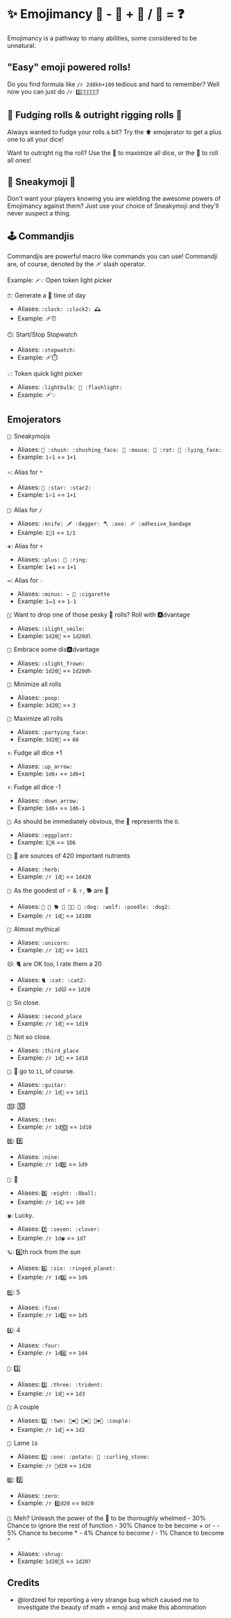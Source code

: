 
# ✨ Emojimancy 🧙  -  🤷 + 🤖 / 💩 = ❓

Emojimancy is a pathway to many abilities, some considered to be unnatural.

## "Easy" emoji powered rolls!

Do you find formula like `/r 2d8kh+100` tedious and hard to remember?
Well now you can just do `/r 2️⃣🍆🎱🙂➕💯`!

## 💩 Fudging rolls & outright rigging rolls 🤥

Always wanted to fudge your rolls a bit? Try the ⬆️ emojerator to get a plus one to all your dice!

Want to outright rig the roll? Use the 🥳 to maximize all dice, or the 💩 to roll all ones!

## 🤫 Sneakymoji 🐁

Don't want your players knowing you are wielding the awesome powers of Emojimancy against them? Just use your choice of Sneakymoji and they'll never suspect a thing.

## 🕹️ Commandjis

Commandjis are powerful macro like commands you can use! Commandji are, of course, denoted by the 🩹 slash operator.

Example: `🩹💡` Open token light picker

`⏰`: Generate a 🔀 time of day
 - Aliases: `:clock: :clock2: 🕰️`
 - Example: 🩹⏰

`⏱️`: Start/Stop Stopwatch
 - Aliases: `:stopwatch:`
 - Example: 🩹⏱️

`💡`: Token quick light picker
 - Aliases: `:lightbulb: 🔦 :flashlight:`
 - Example: 🩹💡

## Emojerators

`🤫`: Sneakymojis
 - Aliases: `🤫 :shush: :shushing_face: 🐁 :mouse: 🐀 :rat: 🤥 :lying_face:`
 - Example: `1⭐1` == `1+1`

`⭐`: Alias for `*`
 - Aliases: `🌟 :star: :star2:`
 - Example: `1⭐1` == `1+1`

`🔪`: Alias for `/`
 - Aliases: `:knife: 🗡️ :dagger: 🪓 :axe: 🩹 :adhesive_bandage`
 - Example: `1🔪1` == `1/1`

`➕`: Alias for `+`
 - Aliases: `:plus: 💍 :ring:`
 - Example: `1➕1` == `1+1`

`➖`: Alias for `-`
 - Aliases: `:minus: − 🚬 :cigarette`
 - Example: `1➖1` == `1-1`

`🙂`: Want to drop one of those pesky 💩 rolls? Roll with 🅰️dvantage
 - Aliases: `:slight_smile:`
 - Example: `1d20🙂` == `1d20dl`

`🙁`: Embrace some dis🅰️dvantage
 - Aliases: `:slight_frown:`
 - Example: `1d20🙁` == `1d20dh`

`💩`: Minimize all rolls
 - Aliases: `:poop:`
 - Example: `3d20💩` == `3`

`🥳`: Maximize all rolls
 - Aliases: `:partying_face:`
 - Example: `3d20🥳` == `60`

`⬆️`: Fudge all dice +1
 - Aliases: `:up_arrow:`
 - Example: `1d6⬆️` == `1d6+1`

`⬇️`: Fudge all dice -1
 - Aliases: `:down_arrow:`
 - Example: `1d6⬇️` == `1d6-1`

`🍆`: As should be immediately obvious, the 🍆 represents the `D`.
 - Aliases: `:eggplant:`
 - Example: `1🍆6` == `1D6`

`🌿`: 🌿 are sources of 420 important nutrients
 - Aliases: `:herb:`
 - Example: `/r 1d🌿` == `1d420`

`🐶`: As the goodest of ♂️ & ♀️, 🐕 are 💯
 - Aliases: `💯 🦮 🐕 🐩 🐕‍🦺 🐺 :dog: :wolf: :poodle: :dog2:`
 - Example: `/r 1d🐶` == `1d100`

`🦄`: Almost mythical
 - Aliases: `:unicorn:`
 - Example: `/r 1d🦄` == `1d21`

`🐱`: 🐈 are OK too, I rate them a 20
 - Aliases: `🐈 :cat: :cat2:`
 - Example: `/r 1d🐱` == `1d20`

`🥈`: So close.
 - Aliases: `:second_place`
 - Example: `/r 1d🥈` == `1d19`

`🥉`: Not so close.
 - Aliases: `:third_place`
 - Example: `/r 1d🥈` == `1d18`

`🎸`: 🎸 go to `11`, of course.
 - Aliases: `:guitar:`
 - Example: `/r 1d🎸` == `1d11`

`🔟`: 🔟
 - Aliases: `:ten:`
 - Example: `/r 1d🔟` == `1d10`

`9️⃣`: 9️⃣
 - Aliases: `:nine:`
 - Example: `/r 1d9️⃣` == `1d9`

`🎱`: 🎱
 - Aliases: `8️⃣ :eight: :8ball:`
 - Example: `/r 1d🎱` == `1d8`

`🍀`: Lucky.
 - Aliases: `7️⃣ :seven: :clover:`
 - Example: `/r 1d🍀` == `1d7`

`🪐`: 6️⃣th rock from the sun
 - Aliases: `6️⃣ :six: :ringed_planet:`
 - Example: `/r 1d6️⃣` == `1d6`

`5️⃣`: 5
 - Aliases: `:five:`
 - Example: `/r 1d5️⃣` == `1d5`

`4️⃣`: 4
 - Aliases: `:four:`
 - Example: `/r 1d4️⃣` == `1d4`

`🔱`: 3️⃣
 - Aliases: `3️⃣ :three: :trident:`
 - Example: `/r 1d🔱` == `1d3`

`💑`: A couple
 - Aliases: `2️⃣ :two: 👨‍❤️‍👨 👩‍❤️‍👨 👩‍❤️‍👩 :couple:`
 - Example: `/r 1d💑` == `1d2`

`🥔`: Lame `1`s
 - Aliases: `1️⃣ :one: :potato: 🥌 :curling_stone:`
 - Example: `/r 🥔d20` == `1d20`

`0️⃣`: 0️⃣
 - Aliases: `:zero:`
 - Example: `/r 0️⃣d20` == `0d20`

`🤷`: Meh? Unleash the power of the 🤷 to be thoroughly whelmed
    - 30% Chance to ignore the rest of function
     - 30% Chance to be become + or -
     -  5% Chance to become *
     -  4% Chance to become /
     -  1% Chance to become ^
 - Aliases: `:shrug:`
 - Example: `1d20🤷5` == `1d20?`

## Credits
- @lordzeel for reporting a very strange bug which caused me to investigate the beauty of math + emoji and make this abomination
